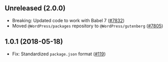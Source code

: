 ## Unreleased (2.0.0)

- Breaking: Updated code to work with Babel 7 ([#7832](https://github.com/WordPress/gutenberg/pull/7832))
- Moved `@WordPress/packages` repository to `@WordPress/gutenberg` ([#7805](https://github.com/WordPress/gutenberg/pull/7805))

## 1.0.1 (2018-05-18)

- Fix: Standardized `package.json` format  ([#119](https://github.com/WordPress/packages/pull/119))
